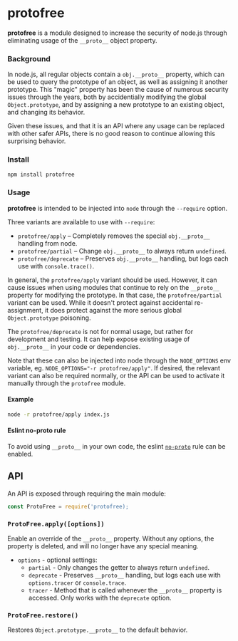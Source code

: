 # protofree

**protofree** is a module designed to increase the security of node.js through eliminating usage
of the `__proto__` object property.

### Background

In node.js, all regular objects contain a `obj.__proto__` property, which can be used to query the
prototype of an object, as well as assigning it another prototype. This "magic" property has been
the cause of numerous security issues through the years,
both by accidentially modifying the global `Object.prototype`, and by assigning a new prototype to
an existing object, and changing its behavior.

Given these issues, and that it is an API where any usage can be replaced with other safer APIs,
there is no good reason to continue allowing this surprising behavior.

### Install

```sh
npm install protofree
```

### Usage

**protofree** is intended to be injected into `node` through the `--require` option.

Three variants are available to use with `--require`:

* `protofree/apply` – Completely removes the special `obj.__proto__` handling from node.
* `protofree/partial` – Change `obj.__proto__` to always return `undefined`.
* `protofree/deprecate` – Preserves `obj.__proto__` handling, but logs each use with
  `console.trace()`.

In general, the `protofree/apply` variant should be used. However, it can cause issues when using
modules that continue to rely on the `__proto__` property for modifying the prototype. In that case,
the `protofree/partial` variant can be used. While it doesn't protect against accidental re-assignment, it does protect against the more serious global `Object.prototype` poisoning.

The `protofree/deprecate` is not  for normal usage, but rather for development and testing.
It can help expose existing usage of `obj.__proto__` in your code or dependencies.

Note that these can also be injected into node through the `NODE_OPTIONS` env variable, eg.
`NODE_OPTIONS="-r protofree/apply"`. If desired, the relevant variant can also be required normally,
or the API can be used to activate it manually through the `protofree` module.

#### Example

```sh
node -r protofree/apply index.js
```

#### Eslint no-proto rule

To avoid using `__proto__` in your own code, the eslint
[`no-proto`](https://eslint.org/docs/rules/no-proto) rule can be enabled.

## API

An API is exposed through requiring the main module:

```js
const ProtoFree = require('protofree);
```

### `ProtoFree.apply([options])`

Enable an override of the `__proto__` property. Without any options, the property is deleted, and will no longer have any special meaning.

- `options` - optional settings:
    - `partial` - Only changes the getter to always return `undefined`.
    - `deprecate` - Preserves `__proto__` handling, but logs each use with `options.tracer` or
      `console.trace`.
    - `tracer` - Method that is called whenever the `__proto__` property is accessed. Only works
      with the `deprecate` option.

### `ProtoFree.restore()`

Restores `Object.prototype.__proto__` to the default behavior.
